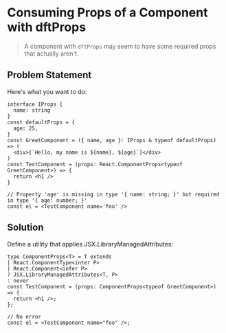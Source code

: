 # Consuming Props of a Component with dftProps

> A component with `dftProps` may seem to have some required props that actually aren't.

## Problem Statement

Here's what you want to do:

```tsx
interface IProps {
  name: string
}
const defaultProps = {
  age: 25,
}
const GreetComponent = ({ name, age }: IProps & typeof defaultProps) => (
  <div>{`Hello, my name is ${name}, ${age}`}</div>
)
const TestComponent = (props: React.ComponentProps<typeof GreetComponent>) => {
  return <h1 />
}

// Property 'age' is missing in type '{ name: string; }' but required in type '{ age: number; }'
const el = <TestComponent name='foo' />
```

## Solution

Define a utility that applies JSX.LibraryManagedAttributes:

```tsx
type ComponentProps<T> = T extends
| React.ComponentType<inter P>
| React.Component<infer P>
? JSX.LibraryManagedAttributes<T, P>
: never
const TestComponent = (props: ComponentProps<typeof GreetComponent>) => {
  return <h1 />;
};

// No error
const el = <TestComponent name="foo" />;
```
